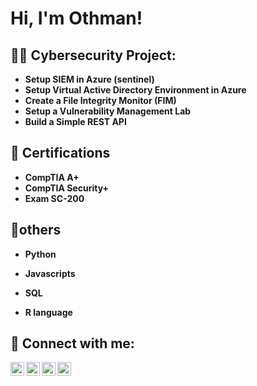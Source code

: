 <h1>Hi, I'm Othman! <br/>

<h2>👨‍💻 Cybersecurity Project:</h2>

 - <b>Setup SIEM in Azure (sentinel) </b>
- <b>Setup Virtual Active Directory Environment in Azure </b>
- <b>Create a File Integrity Monitor (FIM) </b>
- <b> Setup a Vulnerability Management Lab </b>
- <b>Build a Simple REST API </b>

<h2>📄 Certifications</h2>

- <b> CompTIA A+ </b>
- <b> CompTIA Security+ </b>
- <b> Exam SC-200 </b>
<h2>🔬others </h2>

 - <b>Python </b>
  - <b>Javascripts </b>
   - <b>SQL</b>
  
  - <b>R language </b>


<h2> 🤳 Connect with me:</h2>

[<img align="left" alt="JoshMadakor | YouTube" width="22px" src="https://cdn.jsdelivr.net/npm/simple-icons@v3/icons/youtube.svg" />][youtube]
[<img align="left" alt="JoshMadakor | Twitter" width="22px" src="https://cdn.jsdelivr.net/npm/simple-icons@v3/icons/twitter.svg" />][twitter]
[<img align="left" alt="JoshMadakor | LinkedIn" width="22px" src="https://cdn.jsdelivr.net/npm/simple-icons@v3/icons/linkedin.svg" />][linkedin]
[<img align="left" alt="JoshMadakor | Instagram" width="22px" src="https://cdn.jsdelivr.net/npm/simple-icons@v3/icons/instagram.svg" />][instagram]

[twitter]: https://twitter.com/joshmadakor
[youtube]: https://www.youtube.com/c/joshmadakor
[instagram]: https://www.instagram.com/joshmadakor/
[linkedin]: https://linkedin.com/in/joshmadakor

<!--
**joshmadakor1/joshmadakor1** is a ✨ _special_ ✨ repository because its `README.md` (this file) appears on your GitHub profile.

Here are some ideas to get you started:

- 🔭 I’m currently working on ...
- 🌱 I’m currently learning ...
- 👯 I’m looking to collaborate on ...
- 🤔 I’m looking for help with ...
- 💬 Ask me about ...
- 📫 How to reach me: ...
- 😄 Pronouns: ...
- ⚡ Fun fact: ...
-->
